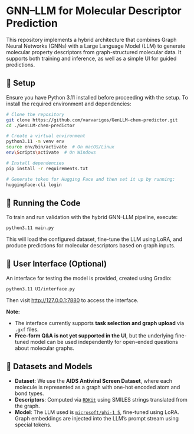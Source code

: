 # GNN–LLM for Molecular Descriptor Prediction

This repository implements a hybrid architecture that combines Graph Neural Networks (GNNs) with a Large Language Model (LLM) to generate molecular property descriptors from graph-structured molecular data. It supports both training and inference, as well as a simple UI for guided predictions.

## 🔧 Setup

Ensure you have Python 3.11 installed before proceeding with the setup. To install the required environment and dependencies:

```bash
# Clone the repository
git clone https://github.com/varvarigos/GenLLM-chem-predictor.git
cd ./GenLLM-chem-predictor

# Create a virtual environment
python3.11 -m venv env
source env/bin/activate  # On macOS/Linux
env\Scripts\activate  # On Windows

# Install dependencies
pip install -r requirements.txt

# Generate token for Hugging Face and then set it up by running:
huggingface-cli login
````

## 🚀 Running the Code

To train and run validation with the hybrid GNN–LLM pipeline, execute:

```bash
python3.11 main.py
```

This will load the configured dataset, fine-tune the LLM using LoRA, and produce predictions for molecular descriptors based on graph inputs.

## 🧪 User Interface (Optional)

An interface for testing the model is provided, created using Gradio:

```bash
python3.11 UI/interface.py
```
Then visit http://127.0.0.1:7880 to access the interface.

**Note:**

* The interface currently supports **task selection and graph upload** via `.gxf` files.
* **Free-form Q\&A is not yet supported in the UI**, but the underlying fine-tuned model can be used independently for open-ended questions about molecular graphs.


## 📁 Datasets and Models

* **Dataset**: We use the **AIDS Antiviral Screen Dataset**, where each molecule is represented as a graph with one-hot encoded atom and bond types.
* **Descriptors**: Computed via [`RDKit`](https://www.rdkit.org/) using SMILES strings translated from the graph.
* **Model**: The LLM used is [`microsoft/phi-1_5`](https://huggingface.co/microsoft/phi-1_5), fine-tuned using LoRA. Graph embeddings are injected into the LLM’s prompt stream using special tokens.
